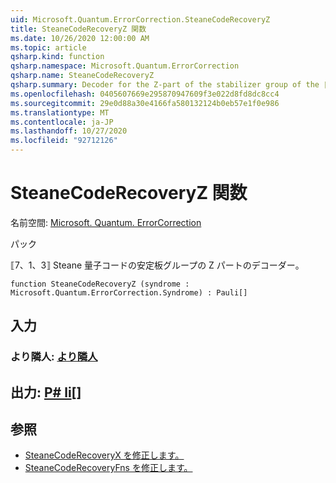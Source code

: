 ```yaml
---
uid: Microsoft.Quantum.ErrorCorrection.SteaneCodeRecoveryZ
title: SteaneCodeRecoveryZ 関数
ms.date: 10/26/2020 12:00:00 AM
ms.topic: article
qsharp.kind: function
qsharp.namespace: Microsoft.Quantum.ErrorCorrection
qsharp.name: SteaneCodeRecoveryZ
qsharp.summary: Decoder for the Z-part of the stabilizer group of the ⟦7, 1, 3⟧ Steane quantum code.
ms.openlocfilehash: 0405607669e295870947609f3e022d8fd8dc8cc4
ms.sourcegitcommit: 29e0d88a30e4166fa580132124b0eb57e1f0e986
ms.translationtype: MT
ms.contentlocale: ja-JP
ms.lasthandoff: 10/27/2020
ms.locfileid: "92712126"
---
```

# <a name="steanecoderecoveryz-function"></a>SteaneCodeRecoveryZ 関数

名前空間: [Microsoft. Quantum. ErrorCorrection](xref:Microsoft.Quantum.ErrorCorrection)

パック [](https://nuget.org/packages/)


⟦7、1、3⟧ Steane 量子コードの安定板グループの Z パートのデコーダー。

```qsharp
function SteaneCodeRecoveryZ (syndrome : Microsoft.Quantum.ErrorCorrection.Syndrome) : Pauli[]
```


## <a name="input"></a>入力

### <a name="syndrome--syndrome"></a>より隣人: [より隣人](xref:Microsoft.Quantum.ErrorCorrection.Syndrome)





## <a name="output--pauli"></a>出力: [P# li](xref:microsoft.quantum.lang-ref.pauli)[]



## <a name="see-also"></a>参照

- [SteaneCodeRecoveryX を修正します。](xref:Microsoft.Quantum.ErrorCorrection.SteaneCodeRecoveryX)
- [SteaneCodeRecoveryFns を修正します。](xref:Microsoft.Quantum.ErrorCorrection.SteaneCodeRecoveryFns)